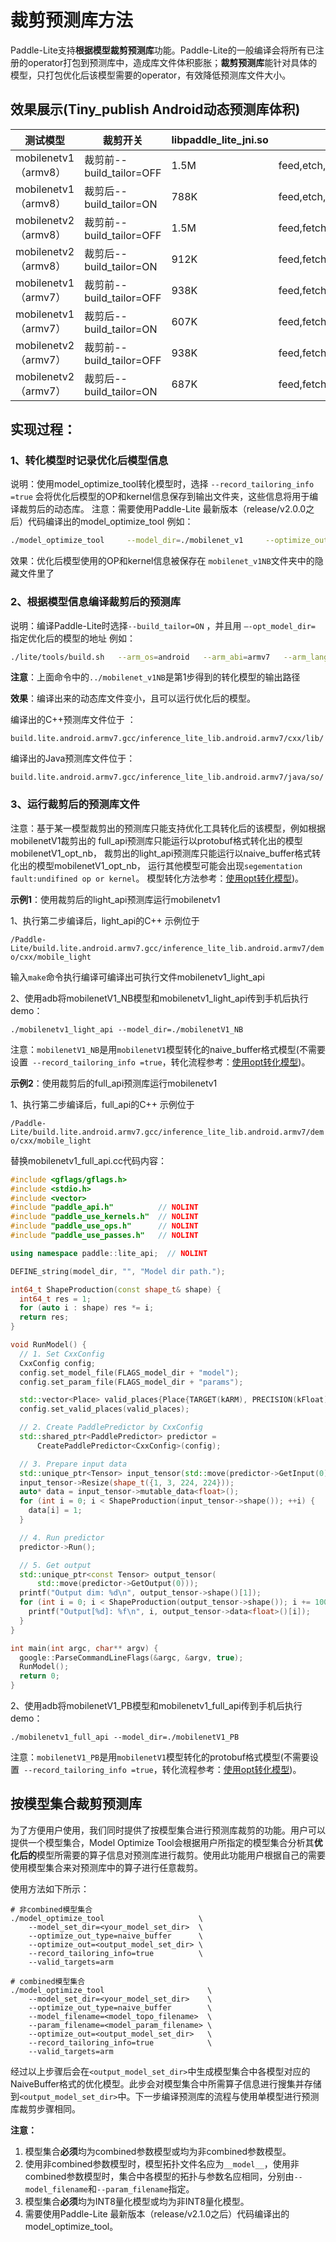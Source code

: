 
# 裁剪预测库方法

Paddle-Lite支持**根据模型裁剪预测库**功能。Paddle-Lite的一般编译会将所有已注册的operator打包到预测库中，造成库文件体积膨胀；**裁剪预测库**能针对具体的模型，只打包优化后该模型需要的operator，有效降低预测库文件大小。

## 效果展示(Tiny_publish Android动态预测库体积)

| 测试模型 | 裁剪开关  | **libpaddle_lite_jni.so** |转化后模型中的OP|
| ------------------ | ---------------------------- | -------- |------------------|
| mobilenetv1（armv8） | 裁剪前--build_tailor=OFF | 1.5M                | feed,etch,conv2d,depthwise_conv2d,fc,fpool2d,softmax     |
| mobilenetv1（armv8） | 裁剪后--build_tailor=ON  |  788K              |feed,etch,conv2d,depthwise_conv2d,fc,fpool2d,softmax|
| mobilenetv2（armv8） | 裁剪前--build_tailor=OFF  | 1.5M                | feed,fetch,conv2d,depthwise_conv2d,elementwise_add,fc,pool2d,relu6,softmax |
| mobilenetv2（armv8） | 裁剪后--build_tailor=ON  |  912K          |feed,fetch,conv2d,depthwise_conv2d,elementwise_add,fc,pool2d,relu6,softmax|
| mobilenetv1（armv7） | 裁剪前--build_tailor=OFF    | 938K     |feed,fetch,concat,conv2d,dropout,fc,pool2d,softmax|
| mobilenetv1（armv7） | 裁剪后--build_tailor=ON  | 607K   |feed,fetch,concat,conv2d,dropout,fc,pool2d,softmax|
| mobilenetv2（armv7） | 裁剪前--build_tailor=OFF     | 938K | feed,fetch,conv2d,depthwise_conv2d,elementwise_add,fc,pool2d,relu6,softmax |
| mobilenetv2（armv7） | 裁剪后--build_tailor=ON  |687K          |feed,fetch,conv2d,depthwise_conv2d,elementwise_add,fc,pool2d,relu6,softmax|




## 实现过程：


### 1、转化模型时记录优化后模型信息

说明：使用model_optimize_tool转化模型时，选择 `--record_tailoring_info =true`  会将优化后模型的OP和kernel信息保存到输出文件夹，这些信息将用于编译裁剪后的动态库。
注意：需要使用Paddle-Lite 最新版本（release/v2.0.0之后）代码编译出的model_optimize_tool
例如：

```bash
./model_optimize_tool     --model_dir=./mobilenet_v1     --optimize_out_type=naive_buffer     --optimize_out=mobilenet_v1NB     --record_tailoring_info =true     --valid_targets=arm
```
效果：优化后模型使用的OP和kernel信息被保存在 `mobilenet_v1NB`文件夹中的隐藏文件里了

### 2、根据模型信息编译裁剪后的预测库

说明：编译Paddle-Lite时选择`--build_tailor=ON` ，并且用   `–-opt_model_dir=`   指定优化后的模型的地址
例如：

```bash
./lite/tools/build.sh   --arm_os=android   --arm_abi=armv7   --arm_lang=gcc   --android_stl=c++_static   --build_extra=ON --build_tailor=ON --opt_model_dir=../mobilenet_v1NB full_publish
```
**注意**：上面命令中的`../mobilenet_v1NB`是第1步得到的转化模型的输出路径

**效果**：编译出来的动态库文件变小，且可以运行优化后的模型。

编译出的C++预测库文件位于  ：

`build.lite.android.armv7.gcc/inference_lite_lib.android.armv7/cxx/lib/`

编译出的Java预测库文件位于：

`build.lite.android.armv7.gcc/inference_lite_lib.android.armv7/java/so/`

### 3、运行裁剪后的预测库文件

注意：基于某一模型裁剪出的预测库只能支持优化工具转化后的该模型，例如根据mobilenetV1裁剪出的 full_api预测库只能运行以protobuf格式转化出的模型mobilenetV1_opt_nb， 裁剪出的light_api预测库只能运行以naive_buffer格式转化出的模型mobilenetV1_opt_nb， 运行其他模型可能会出现`segementation fault:undifined op or kernel`。  模型转化方法参考：[使用opt转化模型](./model_optimize_tool))。



**示例1**：使用裁剪后的light_api预测库运行mobilenetv1

1、执行第二步编译后，light_api的C++ 示例位于

`/Paddle-Lite/build.lite.android.armv7.gcc/inference_lite_lib.android.armv7/demo/cxx/mobile_light`

输入`make`命令执行编译可编译出可执行文件mobilenetv1_light_api

2、使用adb将mobilenetV1_NB模型和mobilenetv1_light_api传到手机后执行demo：

`./mobilenetv1_light_api --model_dir=./mobilenetV1_NB`

注意：`mobilenetV1_NB`是用`mobilenetV1`模型转化的naive_buffer格式模型(不需要设置` --record_tailoring_info =true`，转化流程参考：[使用opt转化模型](./model_optimize_tool))。



**示例2**：使用裁剪后的full_api预测库运行mobilenetv1

1、执行第二步编译后，full_api的C++ 示例位于

`/Paddle-Lite/build.lite.android.armv7.gcc/inference_lite_lib.android.armv7/demo/cxx/mobile_light`

替换mobilenetv1_full_api.cc代码内容：

```C++
#include <gflags/gflags.h>
#include <stdio.h>
#include <vector>
#include "paddle_api.h"          // NOLINT
#include "paddle_use_kernels.h"  // NOLINT
#include "paddle_use_ops.h"      // NOLINT
#include "paddle_use_passes.h"   // NOLINT

using namespace paddle::lite_api;  // NOLINT

DEFINE_string(model_dir, "", "Model dir path.");

int64_t ShapeProduction(const shape_t& shape) {
  int64_t res = 1;
  for (auto i : shape) res *= i;
  return res;
}

void RunModel() {
  // 1. Set CxxConfig
  CxxConfig config;
  config.set_model_file(FLAGS_model_dir + "model");
  config.set_param_file(FLAGS_model_dir + "params");

  std::vector<Place> valid_places{Place{TARGET(kARM), PRECISION(kFloat)}};
  config.set_valid_places(valid_places);

  // 2. Create PaddlePredictor by CxxConfig
  std::shared_ptr<PaddlePredictor> predictor =
      CreatePaddlePredictor<CxxConfig>(config);

  // 3. Prepare input data
  std::unique_ptr<Tensor> input_tensor(std::move(predictor->GetInput(0)));
  input_tensor->Resize(shape_t({1, 3, 224, 224}));
  auto* data = input_tensor->mutable_data<float>();
  for (int i = 0; i < ShapeProduction(input_tensor->shape()); ++i) {
    data[i] = 1;
  }

  // 4. Run predictor
  predictor->Run();

  // 5. Get output
  std::unique_ptr<const Tensor> output_tensor(
      std::move(predictor->GetOutput(0)));
  printf("Output dim: %d\n", output_tensor->shape()[1]);
  for (int i = 0; i < ShapeProduction(output_tensor->shape()); i += 100) {
    printf("Output[%d]: %f\n", i, output_tensor->data<float>()[i]);
  }
}

int main(int argc, char** argv) {
  google::ParseCommandLineFlags(&argc, &argv, true);
  RunModel();
  return 0;
}

```

2、使用adb将mobilenetV1_PB模型和mobilenetv1_full_api传到手机后执行demo：

`./mobilenetv1_full_api --model_dir=./mobilenetV1_PB`

注意：`mobilenetV1_PB`是用`mobilenetV1`模型转化的protobuf格式模型(不需要设置` --record_tailoring_info =true`，转化流程参考：[使用opt转化模型](./model_optimize_tool))。

## 按模型集合裁剪预测库

为了方便用户使用，我们同时提供了按模型集合进行预测库裁剪的功能。用户可以提供一个模型集合，Model Optimize Tool会根据用户所指定的模型集合分析其**优化后的**模型所需要的算子信息对预测库进行裁剪。使用此功能用户根据自己的需要使用模型集合来对预测库中的算子进行任意裁剪。

使用方法如下所示：

```shell
# 非combined模型集合
./model_optimize_tool                     \
    --model_set_dir=<your_model_set_dir>  \
    --optimize_out_type=naive_buffer      \
    --optimize_out=<output_model_set_dir> \
    --record_tailoring_info=true          \
    --valid_targets=arm
   
# combined模型集合
./model_optimize_tool                       \
    --model_set_dir=<your_model_set_dir>    \
    --optimize_out_type=naive_buffer        \
    --model_filename=<model_topo_filename>  \
    --param_filename=<model_param_filename> \
    --optimize_out=<output_model_set_dir>   \
    --record_tailoring_info=true            \
    --valid_targets=arm
```

经过以上步骤后会在`<output_model_set_dir>`中生成模型集合中各模型对应的NaiveBuffer格式的优化模型。此步会对模型集合中所需算子信息进行搜集并存储到`<output_model_set_dir>`中。下一步编译预测库的流程与使用单模型进行预测库裁剪步骤相同。

**注意：**

1. 模型集合**必须**均为combined参数模型或均为非combined参数模型。
2. 使用非combined参数模型时，模型拓扑文件名应为`__model__`，使用非combined参数模型时，集合中各模型的拓扑与参数名应相同，分别由`--model_filename`和`--param_filename`指定。
3. 模型集合**必须**均为INT8量化模型或均为非INT8量化模型。
4. 需要使用Paddle-Lite 最新版本（release/v2.1.0之后）代码编译出的model_optimize_tool。
